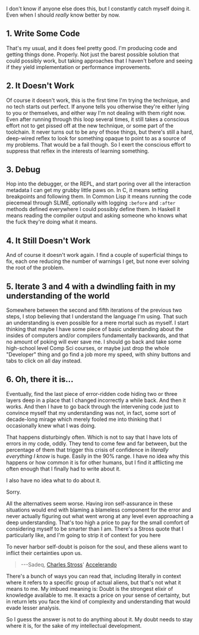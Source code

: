 I don't know if anyone else does this, but I constantly catch myself doing it. Even when I should *really* know better by now.

## 1. Write Some Code

That's my usual, and it does feel pretty good. I'm producing code and getting things done. Properly. Not just the barest possible solution that could possibly work, but taking approaches that I haven't before and seeing if they yield implementation or performance improvements.

## 2. It Doesn't Work

Of course it doesn't work, this is the first time I'm trying the technique, and no tech starts out perfect. If anyone tells you otherwise they're either lying to you or themselves, and either way I'm not dealing with them right now. Even after running through this loop several times, it still takes a conscious effort not to get pissed off at the new technique, or some part of the toolchain. It never turns out to be any of those things, but there's still a hard, deep-wired reflex to look for something opaque to point to as a source of my problems. That would be a fail though. So I exert the conscious effort to suppress that reflex in the interests of learning something.

## 3. Debug

Hop into the debugger, or the REPL, and start poring over all the interaction metadata I can get my grubby little paws on. In C, it means setting breakpoints and following them. In Common Lisp it means running the code piecemeal through SLIME, optionally with logging `:before` and `:after` methods defined everywhere I could possibly define them. In Haskell it means reading the compiler output and asking someone who knows what the fuck they're doing what it means.

## 4. It Still Doesn't Work

And of course it doesn't work again. I find a couple of superficial things to fix, each one reducing the number of warnings I get, but none ever solving the root of the problem.

## 5. Iterate 3 and 4 with a dwindling faith in my understanding of the world

Somewhere between the second and fifth iterations of the previous two steps, I stop believing that I understand the language I'm using. That such an understanding is even possible for a mere mortal such as myself. I start thinking that maybe I have some piece of basic understanding about the insides of computers and/or compilers fundamentally backwards, and that no amount of poking will ever save me. I should go back and take some high-school level Comp Sci courses, or maybe just drop the whole "Developer" thing and go find a job more my speed, with shiny buttons and tabs to click on all day instead.

## 6. Oh, there it is...

Eventually, find the last piece of error-ridden code hiding two or three layers deep in a place that I changed incorrectly a while back. And then it works. And then I have to go back through the intervening code just to convince myself that my understanding was not, in fact, some sort of decade-long mirage which merely fooled me into thinking that I occasionally knew what I was doing.

That happens disturbingly often. Which is not to say that I have lots of errors in my code, oddly. They tend to come few and far between, but the percentage of them that trigger this crisis of confidence in *literally everything I know* is huge. Easily in the 90% range. I have no idea why this happens or how common it is for other humans, but I find it afflicting me often enough that I finally had to write about it.

I also have no idea what to do about it.

Sorry.

All the alternatives seem worse. Having iron self-assurance in these situations would end with blaming a blameless component for the error and never actually figuring out what went wrong at any level even approaching a deep understanding. That's too high a price to pay for the small comfort of considering myself to be smarter than I am. There's a Stross quote that I particularly like, and I'm going to strip it of context for you here

To never harbor self-doubt is poison for the soul, and these aliens want to inflict their certainties upon us.
> ---Sadeq, [Charles Stross](http://www.antipope.org/charlie/blog-static/)' [Accelerando](http://www.antipope.org/charlie/blog-static/fiction/accelerando/accelerando-intro.html)

There's a bunch of ways you can read that, including literally in context where it refers to a specific group of actual aliens, but that's not what it means to me. My imbued meaning is: Doubt is the strongest elixir of knowledge available to me. It exacts a price on your sense of certainty, but in return lets you face the kind of complexity and understanding that would evade lesser analysis.

So I guess the answer is not to do anything about it. My doubt needs to stay where it is, for the sake of my intellectual development.
